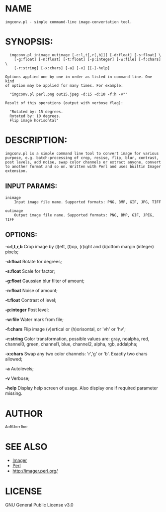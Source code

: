# NAME
    imgconv.pl - simple command-line image-convertation tool.

# SYNOPSIS:
      imgconv.pl inimage outimage [-c:l,t[,r[,b]]] [-d:float] [-s:float] \
        [-g:float] [-n:float] [-t:float] [-p:integer] [-w:file] [-f:chars] \
        [-r:string] [-x:chars] [-a] [-v] [[-]-help]

    Options applied one by one in order as listed in command line. One kind
    of option may be applied for many times. For example:

      "imgconv.pl perl.png out15.jpeg -d:15 -d:10 -f:h -v""

    Result of this operations (output with verbose flag):

      "Rotated by: 15 degrees.
      Rotated by: 10 degrees.
      Flip image horisontal"

# DESCRIPTION:
    imgconv.pl is a simple command line tool to convert image for various
    purpose, e.g. batch-processing of crop, resise, flip, blur, contrast,
    post levels, add noise, swap color channels or extract anyone, convert
    to another format and so on. Written with Perl and uses builtin Imager
    extension.

## INPUT PARAMS:
    inimage
        Input image file name. Supported formats: PNG, BMP, GIF, JPG, TIFF

    outimage
        Output image file name. Supported formats: PNG, BMP, GIF, JPEG, TIFF

## OPTIONS:
   __-c:l,t,r,b__
    Crop image by (l)eft, (t)op, (r)ight and (b)ottom margin (integer)
    pixels;

   __-d:float__
    Rotate for <float> degrees;

   __-s:float__
    Scale for <float> factor;

   __-g:float__
    Gaussian blur filter of <float> amount;

   __-n:float__
    Noise of <float> amount;

   __-t:float__
    Contrast of <float> level;

   __-p:integer__
    Post level;

   __-w:file__
    Water mark from file;

   __-f:chars__
    Flip image (v)ertical or (h)orisontal, or 'vh' or 'hv';

   __-r:string__
    Color transformation, possible values are: gray, noalpha, red,
    channel0, green, channel1, blue, channel2, alpha, rgb, addalpha;

   __-x:chars__
    Swap any two color channels: 'r','g' or 'b'. Exactly two chars
    allowed;

   __-a__  Autolevels;

   __-v__  Verbose;

   __-help__
    Display help screen of usage. Also display one if required parameter
    missing.

# AUTHOR
    An0ther0ne

# SEE ALSO
* [Imager](https://metacpan.org/pod/Imager)
* [Perl](http://www.perl.org/)
* http://imager.perl.org/

# LICENSE
   GNU General Public License v3.0
